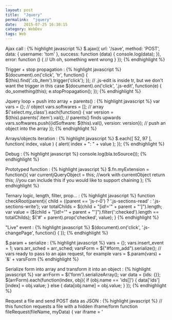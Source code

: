 ```yaml
---
layout: post
title:  "Jquery"
permalink:  "jquery"
date:   2015-07-25 16:30:15
category: WebDev
tags: Web
---
```


Ajax call
: {% highlight javascript %}
    $.ajax({
        url: '/save',
        method: 'POST',
        data: { username: 'tom' },
        success: function (data) {
            console.log(data);
        }),
        error: function () {
            // Uh oh, something went wrong
    }
});
{% endhighlight %}

Trigger + stop propagation
: {% highlight javascript %}
    $(document).on('click', 'tr', function() {
        $(this).find('.cb_item').trigger('click');
    });
    // .js-edit is inside tr, but we don't want the trigger in this case
    $(document).on('click', '.js-edit', function(e) {
        do_something(this);
        e.stopPropagation();
    });
{% endhighlight %}

Jquery loop + push into array + parents()
: {% highlight javascript %}
    var vars = {}; // object
    vars.softwares = []; // array
    $('select.my_class').each(function() {
        var version = $(this).parents('.item').val(); // parents() finds upwards
        vars.softwares.push({idSoftware: $(this).val(), version: version}); // push an object into the array
    });
{% endhighlight %}

Arrays/objects iteration
: {% highlight javascript %}
    $.each([ 52, 97 ], function( index, value ) {
        alert( index + ": " + value ); 
    });
{% endhighlight %}

Debug
: {% highlight javascript %}
    console.log(bla.toSource());
{% endhighlight %}

Prototyped function
: {% highlight javascript %}
    $.fn.myExtension = function(){
        var currentjQueryObject = this;
        //work with currentObject
        return this; //you can include this if you would like to support chaining
    };
{% endhighlight %}

Ternary logic, length, filter, prop...
: {% highlight javascript %}
    function checkRoot(parent){
        child = ((parent == 'js-r-0') ? '.js-sections-read' : '.js-sections-write');
        var totalChilds = $(child + "[id!='" + parent + "']").length;
        var value = ($(child + "[id!='" + parent + "']").filter(':checked').length == totalChilds);
        $('#' + parent).prop('checked', value);
    }
{% endhighlight %}

"Live" event
: {% highlight javascript %}
    $(document).on('click', '.js-changePage', function() {
    });
{% endhighlight %}

$.param + serialize
: {% highlight javascript %}
    vars = {};
    vars.insert_event = 1;
    vars.arr_sched = arr_sched;
    varsForm = $("#form_add").serialize();
    // vars ready to pass to an ajax request, for example
    vars = $.param(vars) + '&' + varsForm
{% endhighlight %}

Serialize form into array and transform it into an object
: {% highlight javascript %}
    var arrForm = $('form').serializeArray();
    var data = {ids: {}};
    $(arrForm).each(function(index, obj){
        if (obj.name == 'ids[]') {
            data['ids'][index] = obj.value;
        } else {
            data[obj.name] = obj.value;
        }
    });
{% endhighlight %}

Request a file and send POST data as JSON
: {% highlight javascript %}
    // this function requests a file with a hidden iframe/form
    function fileRequest(fileName, myData) {
        var iframe = '<iframe id="iframe" name="iframe" style="display:none;">';
        var form = '<form method="post" target="iframe" action="action_SubirFicheros.php" id="iframeForm">' +
                        + '<input type="hidden" name="fileName" value="' + fileName + '">' +
                        + '<input type="hidden" name="myData" value=\'' + JSON.stringify(myData) + '\'>' +
                        // json data is recovered as assoc array in php with "json_decode($_POST['myData'], true)";
                    + '</form>';
        $("body").append(iframe).append(form);
        $("#iframeForm").submit().remove();
    }
{% endhighlight %}

Radio button value
: {% highlight javascript %}
    $('input[name="genderS"]:checked').val();
{% endhighlight %}

Js utf8 encode/decode string
: {% highlight javascript %}
    // encode
    unescape(encodeURIComponent(s));
    // decode
    decodeURIComponent(escape(s));
{% endhighlight %}

